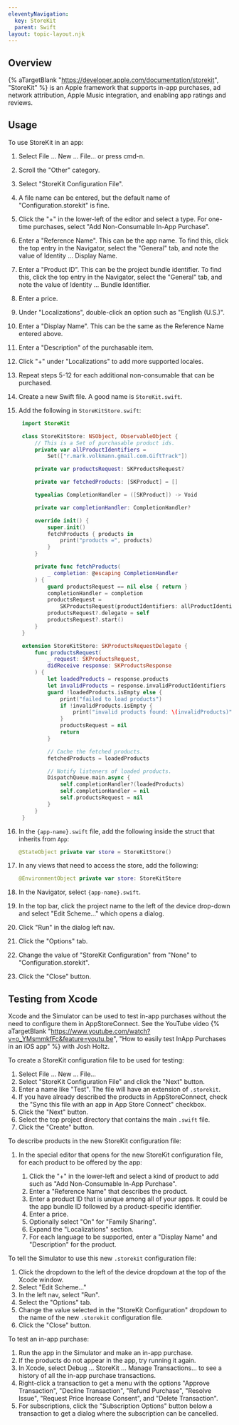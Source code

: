 ```yaml
---
eleventyNavigation:
  key: StoreKit
  parent: Swift
layout: topic-layout.njk
---
```


## Overview

{% aTargetBlank "https://developer.apple.com/documentation/storekit",
"StoreKit" %} is an Apple framework that supports
in-app purchases, ad network attribution, Apple Music integration,
and enabling app ratings and reviews.

## Usage

To use StoreKit in an app:

1. Select File ... New ... File... or press cmd-n.
1. Scroll the "Other" category.
1. Select "StoreKit Configuration File".
1. A file name can be entered, but the default name
   of "Configuration.storekit" is fine.
1. Click the "+" in the lower-left of the editor and select a type.
   For one-time purchases, select "Add Non-Consumable In-App Purchase".
1. Enter a "Reference Name". This can be the app name.
   To find this, click the top entry in the Navigator, select the "General" tab,
   and note the value of Identity ... Display Name.
1. Enter a "Product ID". This can be the project bundle identifier.
   To find this, click the top entry in the Navigator, select the "General" tab,
   and note the value of Identity ... Bundle Identifier.
1. Enter a price.
1. Under "Localizations", double-click an option such as "English (U.S.)".
1. Enter a "Display Name".
   This can be the same as the Reference Name entered above.
1. Enter a "Description" of the purchasable item.
1. Click "+" under "Localizations" to add more supported locales.
1. Repeat steps 5-12 for each additional non-consumable that can be purchased.
1. Create a new Swift file. A good name is `StoreKit.swift`.
1. Add the following in `StoreKitStore.swift`:

   ```swift
    import StoreKit

    class StoreKitStore: NSObject, ObservableObject {
        // This is a Set of purchasable product ids.
        private var allProductIdentifiers =
            Set(["r.mark.volkmann.gmail.com.GiftTrack"])

        private var productsRequest: SKProductsRequest?

        private var fetchedProducts: [SKProduct] = []

        typealias CompletionHandler = ([SKProduct]) -> Void

        private var completionHandler: CompletionHandler?

        override init() {
            super.init()
            fetchProducts { products in
                print("products =", products)
            }
        }

        private func fetchProducts(
            _ completion: @escaping CompletionHandler
        ) {
            guard productsRequest == nil else { return }
            completionHandler = completion
            productsRequest =
                SKProductsRequest(productIdentifiers: allProductIdentifiers)
            productsRequest?.delegate = self
            productsRequest?.start()
        }
    }

    extension StoreKitStore: SKProductsRequestDelegate {
        func productsRequest(
            _ request: SKProductsRequest,
            didReceive response: SKProductsResponse
        ) {
            let loadedProducts = response.products
            let invalidProducts = response.invalidProductIdentifiers
            guard !loadedProducts.isEmpty else {
                print("failed to load products")
                if !invalidProducts.isEmpty {
                    print("invalid products found: \(invalidProducts)")
                }
                productsRequest = nil
                return
            }

            // Cache the fetched products.
            fetchedProducts = loadedProducts

            // Notify listeners of loaded products.
            DispatchQueue.main.async {
                self.completionHandler?(loadedProducts)
                self.completionHandler = nil
                self.productsRequest = nil
            }
        }
    }
   ```

1. In the `{app-name}.swift` file, add the following
   inside the struct that inherits from `App`:

   ```swift
   @StateObject private var store = StoreKitStore()
   ```

1. In any views that need to access the store, add the following:

   ```swift
   @EnvironmentObject private var store: StoreKitStore
   ```

1. In the Navigator, select `{app-name}.swift`.
1. In the top bar, click the project name to the left of the device drop-down
   and select "Edit Scheme..." which opens a dialog.
1. Click "Run" in the dialog left nav.
1. Click the "Options" tab.
1. Change the value of "StoreKit Configuration"
   from "None" to "Configuration.storekit".
1. Click the "Close" button.

## Testing from Xcode

Xcode and the Simulator can be used to test in-app purchases
without the need to configure them in AppStoreConnect.
See the YouTube video {% aTargetBlank
"https://www.youtube.com/watch?v=o_YMsmmkfFc&feature=youtu.be",
"How to easily test InApp Purchases in an iOS app" %} with Josh Holtz.

To create a StoreKit configuration file to be used for testing:

1. Select File ... New ... File...
1. Select "StoreKit Configuration File" and click the "Next" button.
1. Enter a name like "Test". The file will have an extension of `.storekit`.
1. If you have already described the products in AppStoreConnect,
   check the "Sync this file with an app in App Store Connect" checkbox.
1. Click the "Next" button.
1. Select the top project directory that contains the main `.swift` file.
1. Click the "Create" button.

To describe products in the new StoreKit configuration file:

1. In the special editor that opens for the new StoreKit configuration file,
   for each product to be offered by the app:

   1. Click the "+" in the lower-left and select a kind of product to add
      such as "Add Non-Consumable In-App Purchase".
   1. Enter a "Reference Name" that describes the product.
   1. Enter a product ID that is unique among all of your apps.
      It could be the app bundle ID followed by a product-specific identifier.
   1. Enter a price.
   1. Optionally select "On" for "Family Sharing".
   1. Expand the "Localizations" section.
   1. For each language to be supported,
      enter a "Display Name" and "Description" for the product.

To tell the Simulator to use this new `.storekit` configuration file:

1. Click the dropdown to the left of the device dropdown
   at the top of the Xcode window.
1. Select "Edit Scheme..."
1. In the left nav, select "Run".
1. Select the "Options" tab.
1. Change the value selected in the "StoreKit Configuration" dropdown
   to the name of the new `.storekit` configuration file.
1. Click the "Close" button.

To test an in-app purchase:

1. Run the app in the Simulator and make an in-app purchase.
1. If the products do not appear in the app, try running it again.
1. In Xcode, select Debug ... StoreKit ... Manage Transactions...
   to see a history of all the in-app purchase transactions.
1. Right-click a transaction to get a menu with the options
   "Approve Transaction", "Decline Transaction", "Refund Purchase",
   "Resolve Issue", "Request Price Increase Consent",
   and "Delete Transaction".
1. For subscriptions,
   click the "Subscription Options" button below a transaction
   to get a dialog where the subscription can be cancelled.
